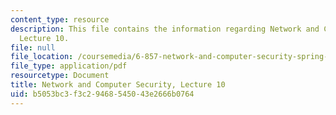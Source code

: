 ```yaml
---
content_type: resource
description: This file contains the information regarding Network and Computer Security,
  Lecture 10.
file: null
file_location: /coursemedia/6-857-network-and-computer-security-spring-2014/b5053bc3f3c29468545043e2666b0764_MIT6_857S14_Lec10.pdf
file_type: application/pdf
resourcetype: Document
title: Network and Computer Security, Lecture 10
uid: b5053bc3-f3c2-9468-5450-43e2666b0764
---
```

